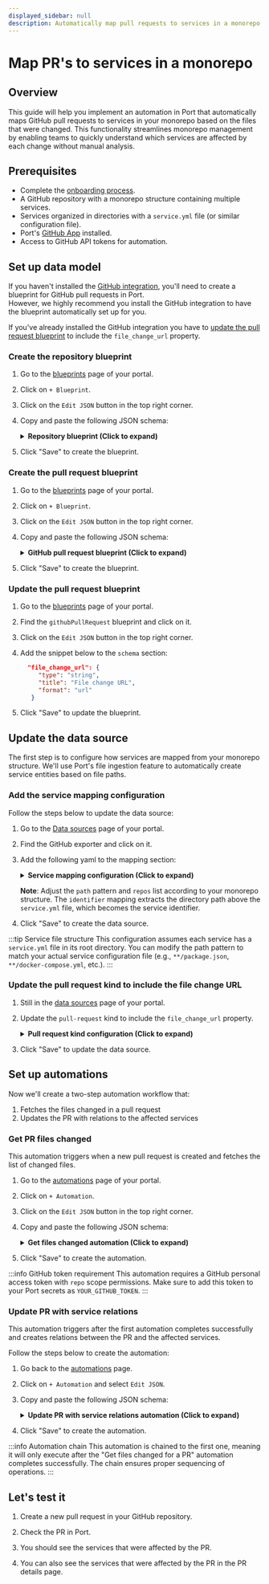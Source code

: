 ```yaml
---
displayed_sidebar: null
description: Automatically map pull requests to services in a monorepo using file path analysis
---
```


# Map PR's to services in a monorepo

## Overview
This guide will help you implement an automation in Port that automatically maps GitHub pull requests to services in your monorepo based on the files that were changed.
This functionality streamlines monorepo management by enabling teams to quickly understand which services are affected by each change without manual analysis.

## Prerequisites

- Complete the [onboarding process](/getting-started/overview).
- A GitHub repository with a monorepo structure containing multiple services.
- Services organized in directories with a `service.yml` file (or similar configuration file).
- Port's [GitHub App](/build-your-software-catalog/sync-data-to-catalog/git/github/github.md) installed.
- Access to GitHub API tokens for automation.

## Set up data model

If you haven't installed the [GitHub integration](/build-your-software-catalog/sync-data-to-catalog/git/github), you'll need to create a blueprint for GitHub pull requests in Port.  
However, we highly recommend you install the GitHub integration to have the blueprint automatically set up for you.

If you've already installed the GitHub integration you have to [update the pull request blueprint](#update-the-pull-request-blueprint) to include the
`file_change_url` property.

### Create the repository blueprint

1. Go to the [blueprints](https://app.getport.io/settings/blueprints) page of your portal.

2. Click on `+ Blueprint`.

3. Click on the `Edit JSON` button in the top right corner.

4. Copy and paste the following JSON schema:

   <details>
   <summary><b>Repository blueprint (Click to expand)</b></summary>

   ```json showLineNumbers
    {
    "identifier": "githubRepository",
    "title": "Repository",
    "icon": "Github",
    "schema": {
        "properties": {
        "readme": {
            "title": "README",
            "type": "string",
            "format": "markdown"
        },
        "url": {
            "title": "Repository URL",
            "type": "string",
            "format": "url"
        },
        "defaultBranch": {
            "title": "Default branch",
            "type": "string"
        }
        },
        "required": []
    },
    "mirrorProperties": {},
    "calculationProperties": {},
    "relations": {}
    }

   ```
   </details>

5. Click "Save" to create the blueprint.


### Create the pull request blueprint

1. Go to the [blueprints](https://app.getport.io/settings/blueprints) page of your portal.

2. Click on `+ Blueprint`.

3. Click on the `Edit JSON` button in the top right corner.

4. Copy and paste the following JSON schema:

    <details>
    <summary><b>GitHub pull request blueprint (Click to expand)</b></summary>

    ```json showLineNumbers
    {
      "identifier": "githubPullRequest",
      "title": "Pull Request",
      "icon": "Github",
      "schema": {
        "properties": {
          "creator": {
            "title": "Creator",
            "type": "string"
          },
          "assignees": {
            "title": "Assignees",
            "type": "array"
          },
          "reviewers": {
            "title": "Reviewers",
            "type": "array"
          },
          "status": {
            "title": "Status",
            "type": "string",
            "enum": ["merged", "open", "closed"],
            "enumColors": {
              "merged": "purple",
              "open": "green",
              "closed": "red"
            }
          },
          "closedAt": {
            "title": "Closed At",
            "type": "string",
            "format": "date-time"
          },
          "updatedAt": {
            "title": "Updated At",
            "type": "string",
            "format": "date-time"
          },
          "mergedAt": {
            "title": "Merged At",
            "type": "string",
            "format": "date-time"
          },
          "createdAt": {
            "title": "Created At",
            "type": "string",
            "format": "date-time"
          },
          "link": {
            "format": "url",
            "type": "string"
          },
          "leadTimeHours": {
            "title": "Lead Time in hours",
            "type": "number"
          },
          "file_change_url": {
            "type": "string",
            "title": "File change URL",
            "format": "url"
          }
        },
        "required": []
      },
      "mirrorProperties": {},
      "calculationProperties": {
        "days_old": {
          "title": "Days Old",
          "icon": "DefaultProperty",
          "calculation": "(now / 86400) - (.properties.createdAt | capture(\"(?<date>\\\\d{4}-\\\\d{2}-\\\\d{2})\") | .date | strptime(\"%Y-%m-%d\") | mktime / 86400) | floor",
          "type": "number"
        }
      },
      "relations": {
        "repository": {
          "title": "Repository",
          "target": "githubRepository",
          "required": false,
          "many": false
        }
      }
    }
    ```
    </details>

5. Click "Save" to create the blueprint.

### Update the pull request blueprint

1. Go to the [blueprints](https://app.getport.io/settings/blueprints) page of your portal.

2. Find the `githubPullRequest` blueprint and click on it.

3. Click on the `Edit JSON` button in the top right corner.

4. Add the snippet below to the `schema` section:

   ```json showLineNumbers
     "file_change_url": {
        "type": "string",
        "title": "File change URL",
        "format": "url"
      }
   ```
5. Click "Save" to update the blueprint.

## Update the data source

The first step is to configure how services are mapped from your monorepo structure. We'll use Port's file ingestion feature to automatically create service entities based on file paths.

<h3>Add the service mapping configuration</h3>

Follow the steps below to update the data source:

1. Go to the [Data sources](https://app.getport.io/settings/data-sources) page of your portal.

2. Find the GitHub exporter and click on it.

3. Add the following yaml to the mapping section:

   <details>
   <summary><b>Service mapping configuration (Click to expand)</b></summary>

   ```yaml showLineNumbers
   - kind: file
     selector:
       query: 'true'
       files:
         - path: '**/service.yml'
       repos:
         - platform
     port:
       entity:
         mappings:
           identifier: .file.path | split("/")[:-1] | join("/")
           title: .file.content.service_name
           blueprint: '"service"'
   ```

   </details>

   **Note**: Adjust the `path` pattern and `repos` list according to your monorepo structure. The `identifier` mapping extracts the directory path above the `service.yml` file, which becomes the service identifier.

6. Click "Save" to create the data source.

:::tip Service file structure
This configuration assumes each service has a `service.yml` file in its root directory. You can modify the path pattern to match your actual service configuration file (e.g., `**/package.json`, `**/docker-compose.yml`, etc.).
:::

<h3>Update the pull request kind to include the file change URL</h3>

1. Still in the [data sources](https://app.getport.io/settings/data-sources) page of your portal.

2. Update the `pull-request` kind to include the `file_change_url` property.

   <details>
   <summary><b>Pull request kind configuration (Click to expand)</b></summary>

    ```yaml showLineNumbers
    - kind: pull-request
      selector:
        query: 'true'
      port:
        entity:
          mappings:
            identifier: .id|tostring
            title: .title
            blueprint: '"githubPullRequest"'
            properties:
              status: .status
              label: .labels
              // highlight-start
              file_change_url: .commits_url | split("/")[:8] | join("/") + "/files"
              // highlight-end
              // other properties...
    ```
   </details>

3. Click "Save" to update the data source.

## Set up automations

Now we'll create a two-step automation workflow that:
1. Fetches the files changed in a pull request
2. Updates the PR with relations to the affected services

### Get PR files changed

This automation triggers when a new pull request is created and fetches the list of changed files.

1. Go to the [automations](https://app.getport.io/settings/automations) page of your portal.

2. Click on `+ Automation`.

3. Click on the `Edit JSON` button in the top right corner.

4. Copy and paste the following JSON schema:

   <details>
   <summary><b>Get files changed automation (Click to expand)</b></summary>

   ```json showLineNumbers
    {
        "identifier": "get_files_changed_for_a_pr",
        "title": "Get files changed for a PR",
        "description": "",
        "trigger": {
        "type": "automation",
        "event": {
            "type": "ENTITY_UPDATED",
            "blueprintIdentifier": "githubPullRequest"
        },
        "condition": {
            "type": "JQ",
            "expressions": [],
            "combinator": "and"
        }
        },
        "invocationMethod": {
        "type": "WEBHOOK",
        "url": "{{ .event.diff.after.properties.file_change_url }}",
        "agent": false,
        "synchronized": true,
        "method": "GET",
        "headers": {
            "Authorization": "Bearer {{ .secrets.YOUR_GITHUB_TOKEN }}",
            "X-GitHub-Api-Version": "2022-11-28",
            "Identifier": "{{ .event.context.entityIdentifier | tostring }}"
        },
        "body": {}
        },
        "publish": true
    }
   ```

   </details>

5. Click "Save" to create the automation.

:::info GitHub token requirement
This automation requires a GitHub personal access token with `repo` scope permissions. Make sure to add this token to your Port secrets as `YOUR_GITHUB_TOKEN`.
:::

### Update PR with service relations

This automation triggers after the first automation completes successfully and creates relations between the PR and the affected services.

Follow the steps below to create the automation:

1. Go back to the [automations](https://app.getport.io/settings/automations) page.

2. Click on `+ Automation` and select `Edit JSON`.

3. Copy and paste the following JSON schema:

   <details>
   <summary><b>Update PR with service relations automation (Click to expand)</b></summary>

   ```json showLineNumbers
    {
      "identifier": "update_pr_with_service",
      "title": "Update PR with files changed",
      "description": "",
      "trigger": {
        "type": "automation",
        "event": {
          "type": "RUN_UPDATED",
          "actionIdentifier": "get_files_changed_for_a_pr"
        },
        "condition": {
          "type": "JQ",
          "expressions": [
            ".diff.after.status == \"SUCCESS\""
          ],
          "combinator": "and"
        }
      },
      "invocationMethod": {
        "type": "UPSERT_ENTITY",
        "blueprintIdentifier": "githubPullRequest",
        "mapping": {
          "identifier": "{{ .event.diff.before.payload.headers.Identifier | tostring }}",
          "relations": {
            "service": "{{ .event.diff.before.response | map(.filename | split(\"/\")[:-1] | join(\"/\")) }}"
          }
        }
      },
      "publish": true
    }
   ```

   </details>

5. Click "Save" to create the automation.

:::info Automation chain
This automation is chained to the first one, meaning it will only execute after the "Get files changed for a PR" automation completes successfully. The chain ensures proper sequencing of operations.
:::

## Let's test it

1. Create a new pull request in your GitHub repository.

2. Check the PR in Port.

3. You should see the services that were affected by the PR.

4. You can also see the services that were affected by the PR in the PR details page.
